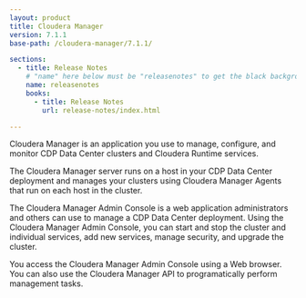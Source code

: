 ```yaml
---
layout: product
title: Cloudera Manager
version: 7.1.1
base-path: /cloudera-manager/7.1.1/

sections:
  - title: Release Notes
    # "name" here below must be "releasenotes" to get the black background
    name: releasenotes
    books:
      - title: Release Notes
        url: release-notes/index.html

---
```


Cloudera Manager is an application you use to manage, configure, and
monitor CDP Data Center clusters and Cloudera Runtime services.

The Cloudera Manager server runs on a host in your CDP Data Center
deployment and manages your clusters using Cloudera Manager Agents that
run on each host in the cluster.

The Cloudera Manager Admin Console is a web application administrators
and others can use to manage a CDP Data Center deployment. Using the
Cloudera Manager Admin Console, you can start and stop the cluster and
individual services, add new services, manage security, and upgrade the
cluster.

You access the Cloudera Manager Admin Console using a Web browser. You
can also use the Cloudera Manager API to programatically perform
management tasks.
